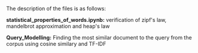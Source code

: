 The description of the files is as follows:

**statistical_properties_of_words.ipynb:**  verification of zipf's law, mandelbrot approximation and heap's law

**Query_Modelling:** Finding the most similar document to the query from the corpus using cosine similary and TF-IDF
